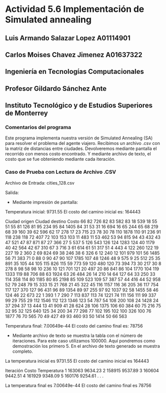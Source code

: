 # Actividad 5.6 Implementación de Simulated annealing

## Luis Armando Salazar Lopez A01114901

## Carlos Moises Chavez Jimenez A01637322

## Ingeniería en Tecnologías Computacionales

## Profesor Gildardo Sánchez Ante

## Instituto Tecnológico y de Estudios Superiores de Monterrey

### Comentarios del programa

Este programa implementa nuestra versión de Simulated Annealing (SA) para resolver el problema del agente viajero. Recibimos un archivo .csv con la matriz de distancias entre ciudades. Devolveremos mediante pantalla el recorrido con menos costo encontrado. Y mediante archivo de texto, el costo que se fue obteniendo mediante cada iteración.

### Caso de Prueba con Lectura de Archivo .CSV

Archivo de Entrada: cities_128.csv

Salida:

- Mediante impresión de pantalla:

Temperatura inicial: 9731.55
El costo del camino inicial es: 164443

Ciudad origen Ciudad destino Costo
66 82 726
82 83 582
83 18 539
18 55 51
55 81 126
81 95 234
95 84 1405
84 31 53
31 16 694
16 65 244
65 68 219
68 39 160
39 62 596
62 17 278
17 23 715
23 78 30
78 110 1878
110 91 236
91 118 238
118 72 407
72 103 153
103 11 483
11 53 462
53 94 815
94 43 432
43 47 521
47 87 871
87 27 366
27 5 537
5 126 543
126 124 1283
124 40 1179
40 42 564
42 67 310
67 3 716
3 61 614
61 51 317
51 4 443
4 122 260
122 19 227
19 2 360
2 69 824
69 38 246
38 6 326
6 12 240
12 101 979
101 56 1485
56 71 383
71 0 88
0 90 47
90 107 1785
107 48 1246
48 9 575
9 25 512
25 35 891
35 105 44
105 115 826
115 59 773
59 120 480
120 73 394
73 30 217
30 8 278
8 98 58
98 10 236
10 121 701
121 20 497
20 86 841
86 104 1770
104 119 1333
119 88 706
88 63 1924
63 26 484
26 14 210
14 64 127
64 33 250
33 114 358
114 80 1185
80 85 2198
85 109 523
109 57 387
57 44 416
44 52 958
52 79 248
79 15 333
15 21 768
21 45 322
45 116 1157
116 36 205
36 117 754
117 127 370
127 96 431
96 89 1354
89 97 255
97 92 1037
92 58 1455
58 46 124
46 22 673
22 1 393
1 7 290
7 113 837
113 74 1221
74 111 156
111 99 337
99 29 755
29 112 1546
112 123 1346
123 54 787
54 108 200
108 24 1428
24 37 294
37 13 444
13 41 909
41 28 624
28 106 1375
106 60 384
60 75 216
75 32 95
32 125 640
125 34 200
34 77 298
77 102 195
102 100 326
100 76 1877
76 70 565
70 49 427
49 93 460
93 50 1414
50 66 563

Temperatura final: 7.00649e-44
El costo del camino final es: 78756

- Mediante archivo de texto se muestra la tabla con el número de iteraciones. Para este caso utilizamos 100000. Aquí pondremos como demostración los primero 5. En el archivo de texto generado se muestra completo.

La temperatura inicial es 9731.55
El costo del camino inicial es 164443

Iteración Costo Temperatura
1 163063 9634.23
2 158915 9537.89
3 160604 9442.51
4 161929 9348.09
5 160176 9254.61
.
.
.

La temperatura final es 7.00649e-44
El costo del camino final es 78756
